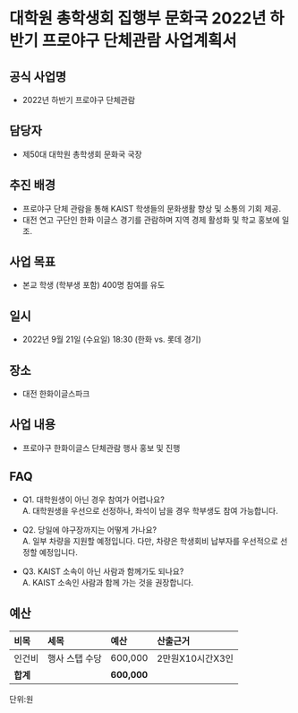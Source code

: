 
대학원 총학생회 집행부 문화국 2022년 하반기 프로야구 단체관람 사업계획서
===

## 공식 사업명
- 2022년 하반기 프로야구 단체관람

## 담당자
- 제50대 대학원 총학생회 문화국 국장

## 추진 배경
- 프로야구 단체 관람을 통해 KAIST 학생들의 문화생활 향상 및 소통의 기회 제공.
- 대전 연고 구단인 한화 이글스 경기를 관람하며 지역 경제 활성화 및 학교 홍보에 일조.

## 사업 목표
- 본교 학생 (학부생 포함) 400명 참여를 유도

## 일시
- 2022년 9월 21일 (수요일) 18:30 (한화 vs. 롯데 경기)

## 장소
- 대전 한화이글스파크

## 사업 내용
- 프로야구 한화이글스 단체관람 행사 홍보 및 진행

## FAQ
- Q1. 대학원생이 아닌 경우 참여가 어렵나요? <br/> A. 대학원생을 우선으로 선정하나, 좌석이 남을 경우 학부생도 참여 가능합니다.

- Q2. 당일에 야구장까지는 어떻게 가나요? <br/> A. 일부 차량을 지원할 예정입니다. 다만, 차량은 학생회비 납부자를 우선적으로 선정할 예정입니다. 

- Q3. KAIST 소속이 아닌 사람과 함께가도 되나요? <br/> A. KAIST 소속인 사람과 함께 가는 것을 권장합니다.


## 예산
|  **비목** |   **세목**   | **예산** | **산출근거** |
|:---------|:-----------|:----------|:----------------|
| 인건비     | 행사 스탭 수당      | 600,000   | 2만원X10시간X3인 |
| **합계**     |            | **600,000** |                 |

단위:원
